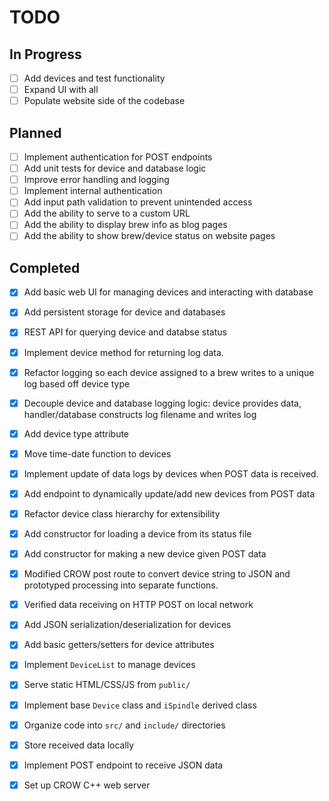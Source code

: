 # TODO

## In Progress
- [ ] Add devices and test functionality
- [ ] Expand UI with all 
- [ ] Populate website side of the codebase

## Planned
- [ ] Implement authentication for POST endpoints
- [ ] Add unit tests for device and database logic
- [ ] Improve error handling and logging
- [ ] Implement internal authentication
- [ ] Add input path validation to prevent unintended access
- [ ] Add the ability to serve to a custom URL
- [ ] Add the ability to display brew info as blog pages
- [ ] Add the ability to show brew/device status on website pages

## Completed
- [x] Add basic web UI for managing devices and interacting with database
- [x] Add persistent storage for device and  databases
- [x] REST API for querying device and databse status
- [x] Implement device method for returning log data.
- [x] Refactor logging so each device assigned to a brew writes to a unique log based off device type
- [x] Decouple device and database logging logic: device provides data, handler/database constructs log filename and writes log
- [x] Add device type attribute
- [x] Move time-date function to devices
- [x] Implement update of data logs by devices when POST data is received. 
- [x] Add endpoint to dynamically update/add new devices from POST data
- [x] Refactor device class hierarchy for extensibility
- [x] Add constructor for loading a device from its status file
- [x] Add constructor for making a new device given POST data
- [x] Modified CROW post route to convert device string to JSON and prototyped processing into separate functions. 
- [x] Verified data receiving on HTTP POST on local network
- [x] Add JSON serialization/deserialization for devices
- [x] Add basic getters/setters for device attributes
- [x] Implement `DeviceList` to manage devices
- [x] Serve static HTML/CSS/JS from `public/`
- [x] Implement base `Device` class and `iSpindle` derived class
- [x] Organize code into `src/` and `include/` directories
- [x] Store received data locally
- [x] Implement POST endpoint to receive JSON data
- [x] Set up CROW C++ web server



